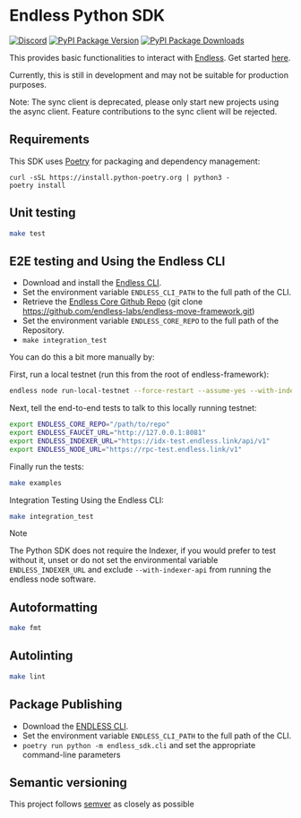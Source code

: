 # Endless Python SDK
[![Discord][discord-image]][discord-url]
[![PyPI Package Version][pypi-image-version]][pypi-url]
[![PyPI Package Downloads][pypi-image-downloads]][pypi-url]

This provides basic functionalities to interact with [Endless](https://github.com/endless-labs). Get started [here](https://docs.endless.link/endless/devbuild/start).

Currently, this is still in development and may not be suitable for production purposes.

Note: The sync client is deprecated, please only start new projects using the async client. Feature contributions to the sync client will be rejected.

## Requirements
This SDK uses [Poetry](https://python-poetry.org/docs/#installation) for packaging and dependency management:

```
curl -sSL https://install.python-poetry.org | python3 -
poetry install
```

## Unit testing
```bash
make test
```

## E2E testing and Using the Endless CLI

* Download and install the [Endless CLI](https://docs.endless.link/endless/devbuild/build/endless-cli).
* Set the environment variable `ENDLESS_CLI_PATH` to the full path of the CLI.
* Retrieve the [Endless Core Github Repo](https://github.com/endless-labs/endless-move-framework) (git clone https://github.com/endless-labs/endless-move-framework.git)
* Set the environment variable `ENDLESS_CORE_REPO` to the full path of the Repository.
* `make integration_test`

You can do this a bit more manually by:

First, run a local testnet (run this from the root of endless-framework):

```bash
endless node run-local-testnet --force-restart --assume-yes --with-indexer-api
```

Next, tell the end-to-end tests to talk to this locally running testnet:

```bash
export ENDLESS_CORE_REPO="/path/to/repo"
export ENDLESS_FAUCET_URL="http://127.0.0.1:8081"
export ENDLESS_INDEXER_URL="https://idx-test.endless.link/api/v1"
export ENDLESS_NODE_URL="https://rpc-test.endless.link/v1"
```

Finally run the tests:

```bash
make examples
```

Integration Testing Using the Endless CLI:

```bash
make integration_test
```

> [!NOTE]
> The Python SDK does not require the Indexer, if you would prefer to test without it, unset or do not set the environmental variable `ENDLESS_INDEXER_URL` and exclude `--with-indexer-api` from running the endless node software.

## Autoformatting
```bash
make fmt
```

## Autolinting
```bash
make lint
```

## Package Publishing

* Download the [ENDLESS CLI](https://docs.endless.link/endless/devbuild/build/endless-cli).
* Set the environment variable `ENDLESS_CLI_PATH` to the full path of the CLI.
* `poetry run python -m endless_sdk.cli` and set the appropriate command-line parameters

## Semantic versioning
This project follows [semver](https://semver.org/) as closely as possible

[repo]: https://github.com/endless-labs/endless-move-framework
[pypi-image-version]: https://img.shields.io/pypi/v/endless-sdk.svg
[pypi-image-downloads]: https://img.shields.io/pypi/dm/endless-sdk.svg
[pypi-url]: https://pypi.org/project/endless-sdk
[discord-image]: https://img.shields.io/discord/945856774056083548?label=Discord&logo=discord&style=flat~~~~
[discord-url]: https://discord.gg/endlessnetwork
